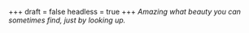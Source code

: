 
+++
draft = false
headless = true
+++
_Amazing what beauty you can sometimes find, just by looking up._

